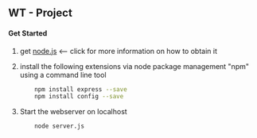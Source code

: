 ## WT - Project

#### Get Started

1. get [node.js](https://nodejs.org/en/) <-- click for more information on how to obtain it

2. install the following extensions via node package management "npm" using a command line tool

    ```sh
        npm install express --save
        npm install config --save
    ```

3. Start the webserver on localhost

    ```sh
        node server.js
    ```